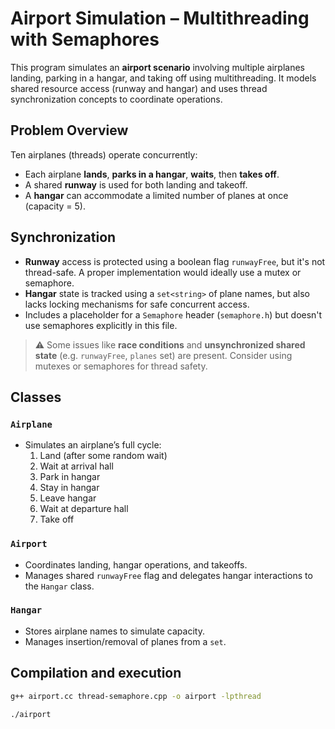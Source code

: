 # Airport Simulation – Multithreading with Semaphores

This program simulates an **airport scenario** involving multiple airplanes landing, parking in a hangar, and taking off using multithreading. It models shared resource access (runway and hangar) and uses thread synchronization concepts to coordinate operations.

## Problem Overview

Ten airplanes (threads) operate concurrently:
- Each airplane **lands**, **parks in a hangar**, **waits**, then **takes off**.
- A shared **runway** is used for both landing and takeoff.
- A **hangar** can accommodate a limited number of planes at once (capacity = 5).

## Synchronization

- **Runway** access is protected using a boolean flag `runwayFree`, but it's not thread-safe. A proper implementation would ideally use a mutex or semaphore.
- **Hangar** state is tracked using a `set<string>` of plane names, but also lacks locking mechanisms for safe concurrent access.
- Includes a placeholder for a `Semaphore` header (`semaphore.h`) but doesn't use semaphores explicitly in this file.

> ⚠️ Some issues like **race conditions** and **unsynchronized shared state** (e.g. `runwayFree`, `planes` set) are present. Consider using mutexes or semaphores for thread safety.

## Classes

### `Airplane`
- Simulates an airplane’s full cycle:
  1. Land (after some random wait)
  2. Wait at arrival hall
  3. Park in hangar
  4. Stay in hangar
  5. Leave hangar
  6. Wait at departure hall
  7. Take off

### `Airport`
- Coordinates landing, hangar operations, and takeoffs.
- Manages shared `runwayFree` flag and delegates hangar interactions to the `Hangar` class.

### `Hangar`
- Stores airplane names to simulate capacity.
- Manages insertion/removal of planes from a `set`.


## Compilation and execution

```bash
g++ airport.cc thread-semaphore.cpp -o airport -lpthread

./airport


